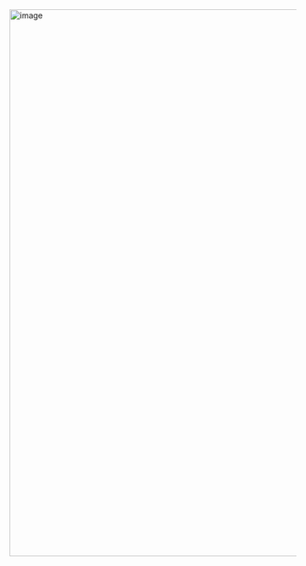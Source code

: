 <img width="960" alt="image" src="https://github.com/user-attachments/assets/daf73639-d1ab-47b3-a9ab-50b7d9f3d023" />
